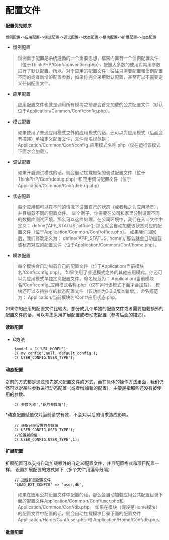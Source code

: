 配置文件
====
#### 配置优先顺序
```
惯例配置->应用配置->模式配置->调试配置->状态配置->模块配置->扩展配置->动态配置
```
* 惯例配置
>惯例重于配置是系统遵循的一个重要思想，框架内置有一个惯例配置文件（位于ThinkPHP/Conf/convention.php），按照大多数的使用对常用参数进行了默认配置。所以，对于应用的配置文件，往往只需要配置和惯例配置不同的或者新增的配置参数，如果你完全采用默认配置，甚至可以不需要定义任何配置文件。

* 应用配置
>应用配置文件也就是调用所有模块之前都会首先加载的公共配置文件（默认位于Application/Common/Conf/config.php）。

* 模式配置
>如果使用了普通应用模式之外的应用模式的话，还可以为应用模式（后面会有描述）单独定义配置文件，文件命名规范是： Application/Common/Conf/config_应用模式名称.php（仅在运行该模式下面才会加载）。

* 调试配置
>如果开启调试模式的话，则会自动加载框架的调试配置文件（位于ThinkPHP/Conf/debug.php）和应用调试配置文件（位于Application/Common/Conf/debug.php）

* 状态配置
>每个应用都可以在不同的情况下设置自己的状态（或者称之为应用场景），并且加载不同的配置文件。
>举个例子，你需要在公司和家里分别设置不同的数据库测试环境。那么可以这样处理，在公司环境中，我们在入口文件中定义：
>define('APP_STATUS','office');
>那么就会自动加载该状态对应的配置文件（位于Application/Common/Conf/office.php）。
>如果我们回家后，我们修改定义为：
>define('APP_STATUS','home');
>那么就会自动加载该状态对应的配置文件（位于Application/Common/Conf/home.php）。

* 模块配置
>每个模块会自动加载自己的配置文件（位于Application/当前模块名/Conf/config.php）。
>如果使用了普通模式之外的其他应用模式，你还可以为应用模式单独定义配置文件，命名规范为： Application/当前模块名/Conf/config_应用模式名称.php（仅在运行该模式下面才会加载）。
>模块还可以支持独立的状态配置文件（该功能为3.2.2版本新增），命名规范为： Application/当前模块名/Conf/应用状态.php。

如果你的应用的配置文件比较大，想分成几个单独的配置文件或者需要加载额外的配置文件的话，可以考虑采用扩展配置或者动态配置（参考后面的描述）。

#### 读取配置
* C方法
```
    $model = C('URL_MODEL');
    C('my_config',null,'default_config');
    C('USER_CONFIG.USER_TYPE');
```

#### 动态配置
之前的方式都是通过预先定义配置文件的方式，而在具体的操作方法里面，我们仍然可以对某些参数进行动态配置（或者增加新的配置），主要是指那些还没有被使用的参数。
```
    C('参数名称','新的参数值');
```
*动态配置赋值仅对当前请求有效，不会对以后的请求造成影响。

```
    // 获取已经设置的参数值
    C('USER_CONFIG.USER_TYPE');
    //设置新的值
    C('USER_CONFIG.USER_TYPE',1);
```

#### 扩展配置
扩展配置可以支持自动加载额外的自定义配置文件，并且配置格式和项目配置一样。 设置扩展配置的方式如下（多个文件用逗号分隔）
```
    // 加载扩展配置文件
    'LOAD_EXT_CONFIG' => 'user,db', 
```
>如果在应用公共设置文件中配置的话，那么会自动加载应用公共配置目录下面的配置文件Application/Common/Conf/user.php和Application/Common/Conf/db.php。
>如果在模块（假设是Home模块）的配置文件中配置的话，则会自动加载模块目录下面的配置文件 Application/Home/Conf/user.php 和 Application/Home/Conf/db.php。

#### 批量配置
